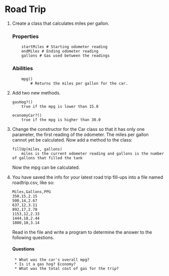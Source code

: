 # Road Trip
	
1.
	Create a class that calculates miles per gallon.

	### Properties

	```
		startMiles # Starting odometer reading
		endMiles # Ending odometer reading
		gallons # Gas used between the readings
	```

	### Abilities

	```
		mpg() 
			# Returns the miles per gallon for the car.
	```

2.
	Add two new methods.

	```
	gasHog?()
		true if the mpg is lower than 15.0

	economyCar?()
		true if the mpg is higher than 30.0
	```
3.
	Change the constructor for the Car class so that it has only one parameter, the first reading of the odometer. 
	The miles per gallon cannot yet be calculated. 
	Now add a method to the class:

	```
	fillUp(miles, gallons)
		miles is the current odometer reading and gallons is the number of gallons that filled the tank
	```
	Now the mpg can be calculated.

4. You have saved the info for your latest road trip fill-ups into a file named roadtrip.csv, like so:

	```
	Miles,Gallons,PPG
	350,15,2.15
	500,14,2.67
	637,12,3.11
	892,17,2.78
	1153,12,2.33
	1444,18,2.44
	1800,10,3.14
	```

	Read in the file and write a program to determine the answer to the following questions. 

	#### Questions
		* What was the car's overall mpg?
		* Is it a gas hog? Economy?
		* What was the total cost of gas for the trip?

